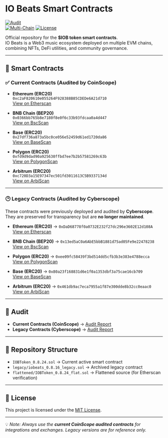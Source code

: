 # IO Beats Smart Contracts  

[![Audit](https://img.shields.io/badge/Audit-CoinScope-green)](https://github.com/cyberscope-io/audits/blob/main/iob/audit.pdf)  
[![Multi-Chain](https://img.shields.io/badge/Deployed-MultiChain-blue)](./MULTICHAIN.md)
[![License](https://img.shields.io/badge/License-MIT-yellow)](https://github.com/iobeatss/IOB-Smart-contract/blob/main/LICENSE)  

Official repository for the **$IOB token smart contracts**.  
IO Beats is a Web3 music ecosystem deployed on multiple EVM chains, combining NFTs, DeFi utilities, and community governance.  

---

## 🔹 Smart Contracts  

### ✅ Current Contracts (Audited by CoinScope)  

- **Ethereum (ERC20)**  
  `0xc2aF820610e055264F928388B85CDEDe6A21d710`  
  [View on Etherscan](https://etherscan.io/token/0xc2aF820610e055264F928388B85CDEDe6A21d710)

- **BNB Chain (BEP20)**  
  `0x0366bb765b8e7180f8e0f6c33b93fdcaa0a4d447`  
  [View on BscScan](https://bscscan.com/token/0x0366bb765b8e7180f8e0f6c33b93fdcaa0a4d447)

- **Base (ERC20)**  
  `0x27df736a873a5bc0ce056e52459d61ed1720da86`  
  [View on BaseScan](https://basescan.org/token/0x27df736a873a5bc0ce056e52459d61ed1720da86)

- **Polygon (ERC20)**  
  `0xfd9d9dad90a925630ffbd7ee7b2b57581269c63b`  
  [View on PolygonScan](https://polygonscan.com/token/0xfd9d9dad90a925630ffbd7ee7b2b57581269c63b)

- **Arbitrum (ERC20)**  
  `0xc720D3a15E97347ec501fd3011613C5B9337134d`  
  [View on ArbiScan](https://arbiscan.io/token/0xc720D3a15E97347ec501fd3011613C5B9337134d)

---

### 🕑 Legacy Contracts (Audited by Cyberscope)  

These contracts were previously deployed and audited by **Cyberscope**.  
They are preserved for transparency but are **no longer maintained**.  

- **Ethereum (ERC20)** → `0xDaD68778f0a0732E232f27dc296e3602E12d108A`  
  [View on Etherscan](https://etherscan.io/token/0xDaD68778f0a0732E232f27dc296e3602E12d108A)  

- **BNB Chain (BEP20)** → `0x13ed5aC0a6AbE5bbB1881d75ad05Fe9e22478238`  
  [View on BscScan](https://bscscan.com/token/0x13ed5aC0a6AbE5bbB1881d75ad05Fe9e22478238)  

- **Polygon (ERC20)** → `0xee09fc58439f3bd514dd5cfb3b3e383e4788ecca`  
  [View on PolygonScan](https://polygonscan.com/token/0xee09fc58439f3bd514dd5cfb3b3e383e4788ecca)  

- **Base (ERC20)** → `0x80a23f168831d6e1f0a1353dbf3a75cae16cb709`  
  [View on BaseScan](https://basescan.org/token/0x80a23f168831d6e1f0a1353dbf3a75cae16cb709)  

- **Arbitrum (ERC20)** → `0x461db9ac7eca7955a1f87e300dde8b32cc0eaac0`  
  [View on ArbiScan](https://arbiscan.io/token/0x461db9ac7eca7955a1f87e300dde8b32cc0eaac0)  

---

## 🔹 Audit  

- **Current Contracts (CoinScope)** → [Audit Report](https://github.com/cyberscope-io/audits/blob/main/iob/audit.pdf)  
- **Legacy Contracts (Cyberscope)** → [Audit Report](https://github.com/cyberscope-io/audits/blob/main/iob/v1/audit.pdf)  

---

## 🔹 Repository Structure  

- `IOBToken_0.8.24.sol` → Current active smart contract  
- `legacy/iobeats_0.8.16_legacy.sol` → Archived legacy contract  
- `flattened/IOBToken_0.8.24_flat.sol` → Flattened source (for Etherscan verification)  

---

## 🔹 License  

This project is licensed under the [MIT License](https://github.com/iobeatss/IOB-Smart-contract/blob/main/LICENSE).  

---

💡 *Note: Always use the **current CoinScope audited contracts** for integrations and exchanges. Legacy versions are for reference only.*  
